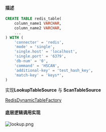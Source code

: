 
#### 描述
```sql
CREATE TABLE redis_table(
    column_name1 VARCHAR,
    column_name2 VARCHAR,
    ...
) WITH (
    'connector' = 'redis',
    'mode' = 'single',
    'single.host' = 'localhost',
    'single.port' = '6379',
    'db-num' = '0',
    'command' = 'HSCAN',
    'additional-key' = 'test_hash_key',
    'match-key' = 'keys*',
)

```
实现**LookupTableSource** 与 **ScanTableSource**

[RedisDynamicTableFactory](https://github.com/Asura7969/asuraflink/tree/main/asuraflink-sql/src/main/java/com/asuraflink/sql/dynamic/redis)

#### 底层逻辑调用实现

![lookup.png](http://ww1.sinaimg.cn/large/b3b57085gy1gojtjlvkvmj20pv0h3q3v.jpg)
